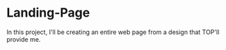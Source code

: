 # Landing-Page

In this project, I'll be creating an entire web page from a design
that TOP'll provide me. 
